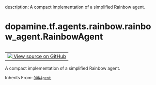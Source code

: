 description: A compact implementation of a simplified Rainbow agent.

<div itemscope itemtype="http://developers.google.com/ReferenceObject">
<meta itemprop="name" content="dopamine.tf.agents.rainbow.rainbow_agent.RainbowAgent" />
<meta itemprop="path" content="Stable" />
</div>

# dopamine.tf.agents.rainbow.rainbow_agent.RainbowAgent

<!-- Insert buttons and diff -->

<table class="tfo-notebook-buttons tfo-api nocontent" align="left">
<td>
  <a target="_blank" href="https://github.com/google/dopamine/tree/master/dopamine/tf/agents/rainbow/rainbow_agent.py#L48-L340">
    <img src="https://www.tensorflow.org/images/GitHub-Mark-32px.png" />
    View source on GitHub
  </a>
</td>
</table>



A compact implementation of a simplified Rainbow agent.

Inherits From: [`DQNAgent`](../../../../../dopamine/tf/agents/dqn/dqn_agent/DQNAgent.md)

<!-- Placeholder for "Used in" -->


